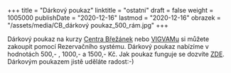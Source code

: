 +++
title = "Dárkový poukaz"
linktitle = "ostatni"
draft = false
weight = 1005000
publishDate = "2020-12-16"
lastmod = "2020-12-16"
obrazek = "/assets/media/CB_dárkový poukaz_500_rám.jpg"
+++

Dárkový poukaz na kurzy [Centra Břežánek](https://brezanek.webooker.eu/) nebo [VIGVAMu](https://vigvam.webooker.eu/) si můžete zakoupit pomocí Rezervačního systému. Dárkový poukaz nabízíme v hodnotách 500,- , 1000,- a 1500,- Kč. Jak poukaz funguje se dozvíte [ZDE](https://brezanek.webooker.eu/Courses/Register/124041?returnUrl=Courses&tabName=detail).  
Dárkovým poukazem jistě uděláte radost:-)  

